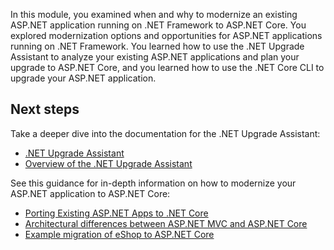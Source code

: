 In this module, you examined when and why to modernize an existing ASP.NET application running on .NET Framework to ASP.NET Core. You explored modernization options and opportunities for ASP.NET applications running on .NET Framework. You learned how to use the .NET Upgrade Assistant to analyze your existing ASP.NET applications and plan your upgrade to ASP.NET Core, and you learned how to use the .NET Core CLI to upgrade your ASP.NET application.

## Next steps

Take a deeper dive into the documentation for the .NET Upgrade Assistant:

* [.NET Upgrade Assistant](https://dotnet.microsoft.com/platform/upgrade-assistant)
* [Overview of the .NET Upgrade Assistant](/dotnet/core/porting/upgrade-assistant-overview)

See this guidance for in-depth information on how to modernize your ASP.NET application to ASP.NET Core:

* [Porting Existing ASP.NET Apps to .NET Core](/dotnet/architecture/porting-existing-aspnet-apps/)
* [Architectural differences between ASP.NET MVC and ASP.NET Core](/dotnet/architecture/porting-existing-aspnet-apps/architectural-differences)
* [Example migration of eShop to ASP.NET Core](/dotnet/architecture/porting-existing-aspnet-apps/example-migration-eshop)
